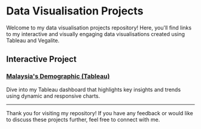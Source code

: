 # Data Visualisation Projects  

Welcome to my data visualisation projects repository! Here, you'll find links to my interactive and visually engaging data visualisations created using Tableau and Vegalite.

## Interactive Project

### [Malaysia's Demographic (Tableau)](https://public.tableau.com/app/profile/yong.jy/viz/DataVisualisation1_17248662338500/Dashboard1)  
Dive into my Tableau dashboard that highlights key insights and trends using dynamic and responsive charts.  

---

Thank you for visiting my repository! If you have any feedback or would like to discuss these projects further, feel free to connect with me.  
